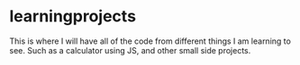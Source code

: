 # learningprojects

This is where I will have all of the code from different things I am learning to see. Such as a calculator using JS, and other small side projects.
